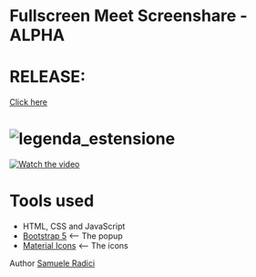 Fullscreen Meet Screenshare - ALPHA
=======
RELEASE:
=======
[Click here](https://chrome.google.com/webstore/detail/fullscreen-meet-screensha/fcmkagcmphokakeabcdioleijoigoepk?hl=en&authuser=2)

![legenda_estensione](https://i.imgur.com/FcDL8li.png)
=======
[![Watch the video](https://i.imgur.com/iGjaRVK.png)](https://i.imgur.com/cAPFId9.mp4)

# Tools used #
* HTML, CSS and JavaScript
* [Bootstrap 5](https://getbootstrap.com/docs/5.0/getting-started/introduction/) <-- The popup
* [Material Icons](https://fonts.google.com/icons) <-- The icons



Author [Samuele Radici](https://www.instagram.com/kio.jar/?hl=it)
